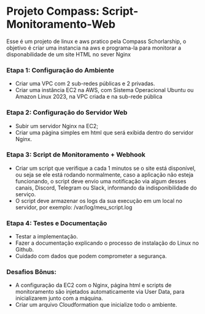 # Projeto Compass: Script-Monitoramento-Web

Esse é um projeto de linux e aws pratico pela Compass Schorlarship, o objetivo é criar uma instancia na aws e programa-la para monitorar a disponabilidade de um site HTML no sever Nginx 

### Etapa 1: Configuração do Ambiente

- Criar uma VPC com 2 sub-redes públicas e 2 privadas.
- Criar uma instância EC2 na AWS, com Sistema Operacional Ubuntu ou Amazon
Linux 2023, na VPC criada e na sub-rede pública



### Etapa 2: Configuração do Servidor Web

- Subir um servidor Nginx na EC2;
- Criar uma página simples em html que será exibida dentro do servidor Nginx.

### Etapa 3: Script de Monitoramento + Webhook

- Criar um script que verifique a cada 1 minutos se o site está disponível, ou seja se
ele está rodando normalmente, caso a aplicação não esteja funcionando, o script
deve envio uma notificação via algum desses canais, Discord, Telegram ou Slack,
informando da indisponibilidade do serviço.
- O script deve armazenar os logs da sua execução em um local no servidor, por
exemplo: /var/log/meu_script.log

### Etapa 4: Testes e Documentação

- Testar a implementação.
- Fazer a documentação explicando o processo de instalação do Linux no Github.
- Cuidado com dados que podem comprometer a segurança.

### Desafios Bônus:

- A configuração da EC2 com o Nginx, página html e scripts de monitoramento são
injetados automaticamente via User Data, para inicializarem junto com a máquina.
- Criar um arquivo Cloudformation que inicialize todo o ambiente.
